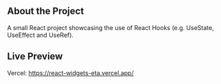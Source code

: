 ## About the Project

A small React project showcasing the use of React Hooks (e.g. UseState, UseEffect and UseRef).

## Live Preview

Vercel: https://react-widgets-eta.vercel.app/

